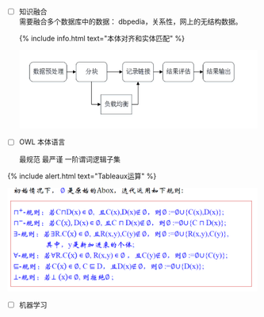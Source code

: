 <!--
 * @Author: your name
 * @Date: 2020-06-25 09:18:13
 * @LastEditTime: 2020-06-25 10:22:42
 * @LastEditors: Please set LastEditors
 * @Description: In User Settings Edit
 * @FilePath: \Ten000hours.github.io\_posts\2020-06-25-logbook.md
--> 
  - [ ] 知识融合 <br>
        需要融合多个数据库中的数据： dbpedia，关系性，网上的无结构数据。<br>
       
    {% include info.html text="本体对齐和实体匹配" %}
        
    ![](https://github.com/Ten000hours/Ten000hours.github.io/blob/master/_posts/2020-06-25-09-29-14.png?raw=true)

  - [ ] OWL 本体语言 <br>

       最规范 最严谨 一阶谓词逻辑子集<br>
       
  {% include alert.html text="Tableaux运算" %}

  ![](2020-06-25-09-49-00.png)

  -  [ ] 机器学习

      




  

